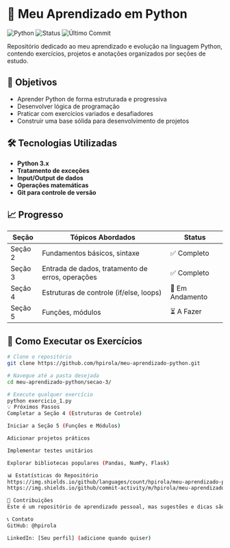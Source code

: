 # 🐍 Meu Aprendizado em Python

![Python](https://img.shields.io/badge/Python-3.x-blue?logo=python)
![Status](https://img.shields.io/badge/Status-Em%20Desenvolvimento-brightgreen)
![Último Commit](https://img.shields.io/github/last-commit/hpirola/meu-aprendizado-python)

Repositório dedicado ao meu aprendizado e evolução na linguagem Python, contendo exercícios, projetos e anotações organizados por seções de estudo.

## 🎯 Objetivos

- Aprender Python de forma estruturada e progressiva
- Desenvolver lógica de programação
- Praticar com exercícios variados e desafiadores
- Construir uma base sólida para desenvolvimento de projetos

## 🛠 Tecnologias Utilizadas

- **Python 3.x**
- **Tratamento de exceções**
- **Input/Output de dados**
- **Operações matemáticas**
- **Git para controle de versão**

## 📈 Progresso

| Seção | Tópicos Abordados | Status |
|-------|-------------------|--------|
| Seção 2 | Fundamentos básicos, sintaxe | ✅ Completo |
| Seção 3 | Entrada de dados, tratamento de erros, operações | ✅ Completo |
| Seção 4 | Estruturas de controle (if/else, loops) | 🚧 Em Andamento |
| Seção 5 | Funções, módulos | ⏳ A Fazer |

## 🚀 Como Executar os Exercícios

```bash
# Clone o repositório
git clone https://github.com/hpirola/meu-aprendizado-python.git

# Navegue até a pasta desejada
cd meu-aprendizado-python/secao-3/

# Execute qualquer exercício
python exercicio_1.py
💡 Próximos Passos
Completar a Seção 4 (Estruturas de Controle)

Iniciar a Seção 5 (Funções e Módulos)

Adicionar projetos práticos

Implementar testes unitários

Explorar bibliotecas populares (Pandas, NumPy, Flask)

📊 Estatísticas do Repositório
https://img.shields.io/github/languages/count/hpirola/meu-aprendizado-python
https://img.shields.io/github/commit-activity/m/hpirola/meu-aprendizado-python

🤝 Contribuições
Este é um repositório de aprendizado pessoal, mas sugestões e dicas são sempre bem-vindas!

📞 Contato
GitHub: @hpirola

LinkedIn: [Seu perfil] (adicione quando quiser)
